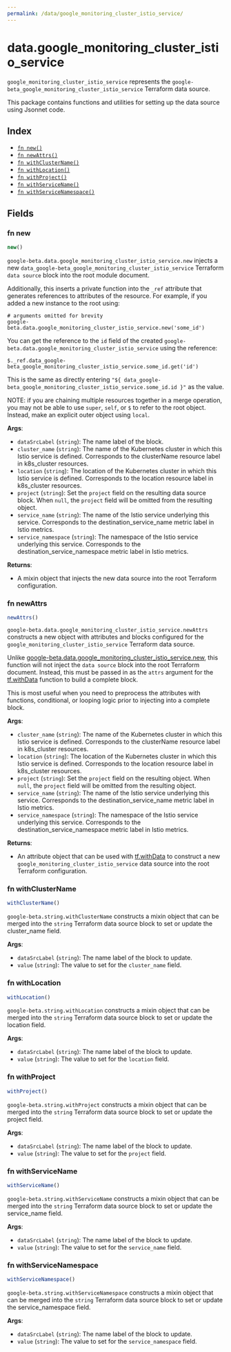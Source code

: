 ```yaml
---
permalink: /data/google_monitoring_cluster_istio_service/
---
```


# data.google_monitoring_cluster_istio_service

`google_monitoring_cluster_istio_service` represents the `google-beta_google_monitoring_cluster_istio_service` Terraform data source.



This package contains functions and utilities for setting up the data source using Jsonnet code.


## Index

* [`fn new()`](#fn-new)
* [`fn newAttrs()`](#fn-newattrs)
* [`fn withClusterName()`](#fn-withclustername)
* [`fn withLocation()`](#fn-withlocation)
* [`fn withProject()`](#fn-withproject)
* [`fn withServiceName()`](#fn-withservicename)
* [`fn withServiceNamespace()`](#fn-withservicenamespace)

## Fields

### fn new

```ts
new()
```


`google-beta.data.google_monitoring_cluster_istio_service.new` injects a new `data_google-beta_google_monitoring_cluster_istio_service` Terraform `data source`
block into the root module document.

Additionally, this inserts a private function into the `_ref` attribute that generates references to attributes of the
resource. For example, if you added a new instance to the root using:

    # arguments omitted for brevity
    google-beta.data.google_monitoring_cluster_istio_service.new('some_id')

You can get the reference to the `id` field of the created `google-beta.data.google_monitoring_cluster_istio_service` using the reference:

    $._ref.data_google-beta_google_monitoring_cluster_istio_service.some_id.get('id')

This is the same as directly entering `"${ data_google-beta_google_monitoring_cluster_istio_service.some_id.id }"` as the value.

NOTE: if you are chaining multiple resources together in a merge operation, you may not be able to use `super`, `self`,
or `$` to refer to the root object. Instead, make an explicit outer object using `local`.

**Args**:
  - `dataSrcLabel` (`string`): The name label of the block.
  - `cluster_name` (`string`): The name of the Kubernetes cluster in which this Istio service is defined. 
                        Corresponds to the clusterName resource label in k8s_cluster resources.
  - `location` (`string`): The location of the Kubernetes cluster in which this Istio service is defined. 
                        Corresponds to the location resource label in k8s_cluster resources.
  - `project` (`string`): Set the `project` field on the resulting data source block. When `null`, the `project` field will be omitted from the resulting object.
  - `service_name` (`string`): The name of the Istio service underlying this service. 
                        Corresponds to the destination_service_name metric label in Istio metrics.
  - `service_namespace` (`string`): The namespace of the Istio service underlying this service. 
                        Corresponds to the destination_service_namespace metric label in Istio metrics.

**Returns**:
- A mixin object that injects the new data source into the root Terraform configuration.


### fn newAttrs

```ts
newAttrs()
```


`google-beta.data.google_monitoring_cluster_istio_service.newAttrs` constructs a new object with attributes and blocks configured for the `google_monitoring_cluster_istio_service`
Terraform data source.

Unlike [google-beta.data.google_monitoring_cluster_istio_service.new](#fn-new), this function will not inject the `data source`
block into the root Terraform document. Instead, this must be passed in as the `attrs` argument for the
[tf.withData](https://github.com/tf-libsonnet/core/tree/main/docs#fn-withdata) function to build a complete block.

This is most useful when you need to preprocess the attributes with functions, conditional, or looping logic prior to
injecting into a complete block.

**Args**:
  - `cluster_name` (`string`): The name of the Kubernetes cluster in which this Istio service is defined. 
                        Corresponds to the clusterName resource label in k8s_cluster resources.
  - `location` (`string`): The location of the Kubernetes cluster in which this Istio service is defined. 
                        Corresponds to the location resource label in k8s_cluster resources.
  - `project` (`string`): Set the `project` field on the resulting object. When `null`, the `project` field will be omitted from the resulting object.
  - `service_name` (`string`): The name of the Istio service underlying this service. 
                        Corresponds to the destination_service_name metric label in Istio metrics.
  - `service_namespace` (`string`): The namespace of the Istio service underlying this service. 
                        Corresponds to the destination_service_namespace metric label in Istio metrics.

**Returns**:
  - An attribute object that can be used with [tf.withData](https://github.com/tf-libsonnet/core/tree/main/docs#fn-withdata) to construct a new `google_monitoring_cluster_istio_service` data source into the root Terraform configuration.


### fn withClusterName

```ts
withClusterName()
```

`google-beta.string.withClusterName` constructs a mixin object that can be merged into the `string`
Terraform data source block to set or update the cluster_name field.



**Args**:
  - `dataSrcLabel` (`string`): The name label of the block to update.
  - `value` (`string`): The value to set for the `cluster_name` field.


### fn withLocation

```ts
withLocation()
```

`google-beta.string.withLocation` constructs a mixin object that can be merged into the `string`
Terraform data source block to set or update the location field.



**Args**:
  - `dataSrcLabel` (`string`): The name label of the block to update.
  - `value` (`string`): The value to set for the `location` field.


### fn withProject

```ts
withProject()
```

`google-beta.string.withProject` constructs a mixin object that can be merged into the `string`
Terraform data source block to set or update the project field.



**Args**:
  - `dataSrcLabel` (`string`): The name label of the block to update.
  - `value` (`string`): The value to set for the `project` field.


### fn withServiceName

```ts
withServiceName()
```

`google-beta.string.withServiceName` constructs a mixin object that can be merged into the `string`
Terraform data source block to set or update the service_name field.



**Args**:
  - `dataSrcLabel` (`string`): The name label of the block to update.
  - `value` (`string`): The value to set for the `service_name` field.


### fn withServiceNamespace

```ts
withServiceNamespace()
```

`google-beta.string.withServiceNamespace` constructs a mixin object that can be merged into the `string`
Terraform data source block to set or update the service_namespace field.



**Args**:
  - `dataSrcLabel` (`string`): The name label of the block to update.
  - `value` (`string`): The value to set for the `service_namespace` field.
